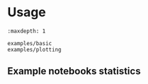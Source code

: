 # Usage

```{toctree}
:maxdepth: 1

examples/basic
examples/plotting

```


## Example notebooks statistics

```{nb-exec-table}
```
